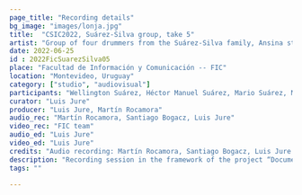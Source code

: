 ```yaml
---
page_title: "Recording details"
bg_image: "images/lonja.jpg"
title:  "CSIC2022, Suárez-Silva group, take 5"  
artist: "Group of four drummers from the Suárez-Silva family, Ansina style"
date: 2022-06-25
id : 2022FicSuarezSilva05
place: "Facultad de Información y Comunicación -- FIC"  
location: "Montevideo, Uruguay"  
category: ["studio", "audiovisual"]
participants: "Wellington Suárez, Héctor Manuel Suárez, Mario Suárez, Martín Silva"  
curator: "Luis Jure"  
producer: "Luis Jure, Martín Rocamora"  
audio_rec: "Martín Rocamora, Santiago Bogacz, Luis Jure"  
video_rec: "FIC team"  
audio_ed: "Luis Jure"  
video_ed: "Luis Jure"  
credits: "Audio recording: Martín Rocamora, Santiago Bogacz, Luis Jure  \n Cameras: FIC team  \n Audio and video editing: Luis Jure"  
description: "Recording session in the framework of the project “Documentation and analysis of Uruguayan candombe drumming” conducted by Luis Jure and Martín Rocamora, funded by CSIC, the research agency of the University. The session was produced in collaboration with FIC."  
tags: ""  

---
```

